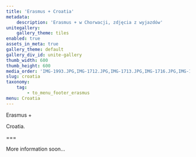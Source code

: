 ```yaml
---
title: 'Erasmus + Croatia'
metadata:
    description: 'Erasmus + w Chorwacji, zdjęcia z wyjazdów'
unitegallery:
    gallery_theme: tiles
enabled: true
assets_in_meta: true
gallery_theme: default
gallery_div_id: unite-gallery
thumb_width: 600
thumb_height: 600
media_order: 'IMG-1993.JPG,IMG-1712.JPG,IMG-1713.JPG,IMG-1716.JPG,IMG-1718.JPG,IMG-1719.JPG,IMG-1721.JPG,IMG-1732.JPG,IMG-1902.JPG,IMG-1903.JPG,IMG-1904.JPG,IMG-1909.JPG,IMG-1913.JPG,IMG-1917.JPG,IMG-1924.JPG,IMG-1928.JPG,IMG-1931.JPG,IMG-1934.JPG,IMG-1936.JPG,IMG-1938.JPG,IMG-1939.JPG,IMG-1940.JPG,IMG-1942.JPG,IMG-1943.JPG,IMG-1947.JPG,IMG-1955.JPG,IMG-1990.JPG'
slug: croatia
taxonomy:
    tag:
        - to_menu_footer_erasmus
menu: Croatia
---
```


Erasmus +

Croatia.

===

More information soon...